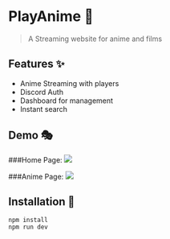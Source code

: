 # PlayAnime 🍿

> A Streaming website for anime and films

## Features ✨

- Anime Streaming with players
- Discord Auth
- Dashboard for management
- Instant search

## Demo 🎭

###Home Page:
![](https://media.discordapp.net/attachments/1008788254495080559/1008789701647413308/unknown.png)

###Anime Page:
![](https://cdn.discordapp.com/attachments/1008788254495080559/1008789701269921842/unknown1.png)

## Installation 🔧

```
npm install
npm run dev
```
